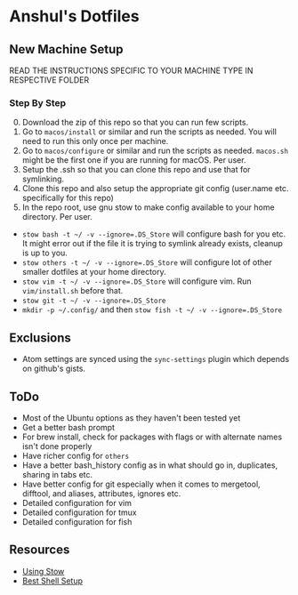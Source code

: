 # Anshul's Dotfiles

## New Machine Setup
READ THE INSTRUCTIONS SPECIFIC TO YOUR MACHINE TYPE IN RESPECTIVE FOLDER

### Step By Step
0. Download the zip of this repo so that you can run few scripts.
0. Go to `macos/install` or similar and run the scripts as needed. You will need to run this only once per machine.
0. Go to `macos/configure` or similar and run the scripts as needed. `macos.sh` might be the first one if you are running for macOS. Per user.
0. Setup the .ssh so that you can clone this repo and use that for symlinking.
0. Clone this repo and also setup the appropriate git config (user.name etc. specifically for this repo)
0. In the repo root, use gnu stow to make config available to your home directory. Per user.
  * `stow bash -t ~/ -v --ignore=.DS_Store` will configure bash for you etc. It might error out if the file it is trying to symlink already exists, cleanup is up to you.
  * `stow others -t ~/ -v --ignore=.DS_Store` will configure lot of other smaller dotfiles at your home directory.
  * `stow vim -t ~/ -v --ignore=.DS_Store` will configure vim. Run `vim/install.sh` before that.
  * `stow git -t ~/ -v --ignore=.DS_Store`
  * `mkdir -p ~/.config/` and then `stow fish -t ~/ -v --ignore=.DS_Store`

## Exclusions
* Atom settings are synced using the `sync-settings` plugin which depends on github's gists.

## ToDo
* Most of the Ubuntu options as they haven't been tested yet
* Get a better bash prompt
* For brew install, check for packages with flags or with alternate names isn't done properly
* Have richer config for `others`
* Have a better bash_history config as in what should go in, duplicates, sharing in tabs etc.
* Have better config for git especially when it comes to mergetool, difftool, and aliases, attributes, ignores etc.
* Detailed configuration for vim
* Detailed configuration for tmux
* Detailed configuration for fish

## Resources
* [Using Stow](https://spin.atomicobject.com/2014/12/26/manage-dotfiles-gnu-stow/)
* [Best Shell Setup](https://bitbucket.org/flowblok/shell-startup/src)
